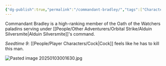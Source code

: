 ```yaml
---
{"dg-publish":true,"permalink":"/commandant-bradley/","tags":["Character"]}
---
```


Commandant Bradley is a high-ranking member of the Oath of the Watchers paladins serving under [[People/Other Adventurers/Orbital Strike/Alduin Silversmite\|Alduin Silversmite]]'s command.  

*Seedtime 9*: [[People/Player Characters/Cock\|Cock]] feels like he has to kill this man.  

![Pasted image 20250103001630.jpg](/img/user/Z_Attachments/Pasted%20image%2020250103001630.jpg)